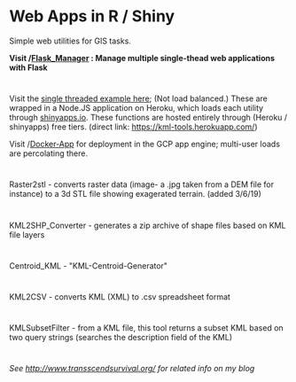# **Web Apps in R / Shiny**

Simple web utilities for GIS tasks.

**Visit /[Flask_Manager](https://github.com/Jesssullivan/Shiny-Apps/tree/master/Flask_Manager) :  Manage multiple single-thead web applications with Flask**
#
Visit the [single threaded example here](https://kml-tools.herokuapp.com/); (Not load balanced.)  These are wrapped in a Node.JS application on Heroku, which loads each utility through [shinyapps.io](https://www.shinyapps.io/).  These functions are hosted entirely through (Heroku / shinyapps) free tiers.  (direct link: https://kml-tools.herokuapp.com/)

Visit /[Docker-App](https://github.com/Jesssullivan/Shiny-Apps/tree/master/Docker-App) for deployment in the GCP app engine; multi-user loads are percolating there.    

#
Raster2stl - converts raster data (image- a .jpg taken from a DEM file for instance) to a 3d STL file showing exagerated terrain.  (added 3/6/19)
#
KML2SHP_Converter - generates a zip archive of shape files based on KML file layers
#
Centroid_KML - "KML-Centroid-Generator"
#
KML2CSV - converts KML (XML) to .csv spreadsheet format
#
KMLSubsetFilter - from a KML file, this tool returns a subset KML based on two query strings (searches the description field of the KML)
#

*See http://www.transscendsurvival.org/ for related info on my blog*
